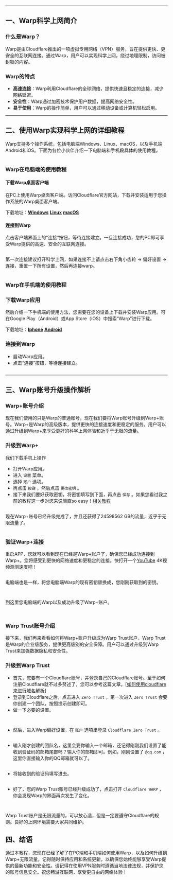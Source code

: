 <article class="joe_detail__article animated fadeIn center-img    line-numbers ">
    <div id="post-inner">
      <hr>
        <h2 id="一、Warp科学上网简介">一、Warp科学上网简介</h2><h3 id="什么是Warp？">什么是Warp？</h3>
<p>Warp是由Cloudflare推出的一项虚拟专用网络（VPN）服务，旨在提供更快、更安全的互联网连接。通过Warp，用户可以实现科学上网，绕过地理限制，访问被封锁的内容。</p>
<h3 id="Warp的特点">Warp的特点</h3>
<ul>
<li><strong>高速连接</strong>：Warp利用Cloudflare的全球网络，提供快速且稳定的连接，减少网络延迟。</li>
<li><strong>安全性</strong>：Warp通过加密技术保护用户数据，提高网络安全性。</li>
<li><strong>易于使用</strong>：Warp的操作简单，用户可以通过移动设备或计算机轻松启用。</li>
</ul>
<hr>
<h2 id="二、使用Warp实现科学上网的详细教程">二、使用Warp实现科学上网的详细教程</h2>
<p>Warp支持多个操作系统，包括电脑端Windows、Linux、macOS，以及手机端Android和iOS。下面为各位小伙伴介绍一下电脑端和手机段具体的使用教程。</p>
<p><span style="display: block;" data-fancybox="Joe" href="https://picsur.ilue.pp.ua/i/c450e68d-d86c-4af4-99fb-557c239d47bb.webp"><img src="https://picsur.ilue.pp.ua/i/c450e68d-d86c-4af4-99fb-557c239d47bb.webp" alt=""></span></p>
<h3 id="Warp在电脑端的使用教程">Warp在电脑端的使用教程</h3><h4 id="下载Warp桌面客户端">下载Warp桌面客户端</h4>
<p>在PC上使用Warp桌面客户端。访问Cloudflare官方网站，下载并安装适用于您操作系统的Warp桌面客户端。</p>
<p>下载地址：<strong><a href="https://1111-releases.cloudflareclient.com/windows/Cloudflare_WARP_Release-x64.msi" target="_blank" rel="noopener noreferrer nofollow">Windows</a></strong>  <strong><a href="https://pkg.cloudflareclient.com/" target="_blank" rel="noopener noreferrer nofollow">Linux</a></strong>  <strong><a href="https://1111-releases.cloudflareclient.com/mac/Cloudflare_WARP.zip" target="_blank" rel="noopener noreferrer nofollow">macOS</a></strong></p>
<h4 id="连接到Warp">连接到Warp</h4>
<p>点击客户端界面上的“连接”按钮，等待连接建立。一旦连接成功，您的PC即可享受Warp提供的高速、安全的互联网连接。</p>
<p><span style="display: block;" data-fancybox="Joe" href="https://picsur.ilue.pp.ua/i/22594e41-900c-4a0a-ae5b-5c4acca659c0.webp"><img src="https://picsur.ilue.pp.ua/i/22594e41-900c-4a0a-ae5b-5c4acca659c0.webp" alt=""></span></p>
<p>第一次连接建议打开科学上网，如果连接不上请点击右下角小齿轮 → 偏好设置 → 连接，重置一下所有设置，然后再连接warp。</p>
<p><span style="display: block;" data-fancybox="Joe" href="https://picsur.ilue.pp.ua/i/f4427831-3fa0-479e-ae1a-2c72b93e5a3a.webp"><img src="https://picsur.ilue.pp.ua/i/f4427831-3fa0-479e-ae1a-2c72b93e5a3a.webp" alt=""></span></p>
<h3 id="Warp在手机端的使用教程">Warp在手机端的使用教程</h3><h3 id="下载Warp应用">下载Warp应用</h3>
<p>然后介绍一下手机端的使用方法，您需要在您的设备上下载并安装Warp应用。可在Google Play（Android）或App Store（iOS）中搜索“Warp”进行下载。</p>
<p>下载地址：<strong><a href="https://itunes.apple.com/us/app/1-1-1-1-faster-internet/id1423538627" target="_blank" rel="noopener noreferrer nofollow">Iphone</a></strong>  <strong><a href="https://play.google.com/store/apps/details?id=com.cloudflare.onedotonedotonedotone" target="_blank" rel="noopener noreferrer nofollow">Android</a></strong></p>
<h3 id="连接到Warp">连接到Warp</h3>
<ul>
<li>启动Warp应用。</li>
<li>点击“连接”按钮，等待连接建立。</li>
</ul>
<p><span style="display: block;" data-fancybox="Joe" href="https://picsur.ilue.pp.ua/i/01a6a12b-209f-44d0-abd6-b59e9acb803b.webp"><img src="https://picsur.ilue.pp.ua/i/01a6a12b-209f-44d0-abd6-b59e9acb803b.webp" alt=""></span></p>
<hr>
<h2 id="三、Warp账号升级操作解析">三、Warp账号升级操作解析</h2><h3 id="Warp+账号介绍">Warp+账号介绍</h3>
<p>现在我们使用的只是Warp的普通账号，现在我们要将Warp账号升级到Warp+账号。Warp+是Warp的高级版本，提供更快的连接速度和更稳定的服务。用户可以通过升级到Warp+来享受更好的科学上网体验和近乎于无限的流量。</p>
<h3 id="升级到Warp+">升级到Warp+</h3>
<p>我们下载手机上操作</p>
<ul>
<li>打开Warp应用。</li>
<li>进入 <code>设置</code> 菜单。</li>
<li>选择 <code>账户</code> 选项。</li>
<li>再点击 <code>按键</code> ，然后点击 <code>更改密钥</code> 。</li>
<li>接下来我们要好获取密钥，将密钥填写到下面，再点击 <code>保存</code> 。如果您看过我之前的教程这一步对您来说简直so easy！<a href="https://blog.ilue.pp.ua/archives/ke-xue-shang-wang-2450wan-gbliu-liang-de-warpzhang-hu-you-xuan-ipni-xu-yao-ma" target="_blank" rel="noopener noreferrer nofollow">相关教程</a></li>
</ul>
<p><span style="display: block;" data-fancybox="Joe" href="https://picsur.ilue.pp.ua/i/3d1f83fd-d89f-40c0-aee7-a61c73a4ec70.webp"><img src="https://picsur.ilue.pp.ua/i/3d1f83fd-d89f-40c0-aee7-a61c73a4ec70.webp" alt=""></span></p>
<p>现在Warp+账号已经升级完成了，并且还获得了24598562 GB的流量，近乎于无限流量了。</p>
<p><span style="display: block;" data-fancybox="Joe" href="https://picsur.ilue.pp.ua/i/c7a59962-e46b-46dc-b56d-fa41ca168d1e.webp"><img src="https://picsur.ilue.pp.ua/i/c7a59962-e46b-46dc-b56d-fa41ca168d1e.webp" alt=""></span></p>
<h3 id="验证Warp+连接">验证Warp+连接</h3>
<p>重启APP，您就可以看到现在已经是Warp+账户了，确保您已经成功连接到Warp+。您将感受到更快的网络速度和更稳定的连接。快打开一个<a href="https://www.youtube.com/" target="_blank" rel="noopener noreferrer nofollow">YouTube</a> 4K视频测测速度吧！</p>
<p><span style="display: block;" data-fancybox="Joe" href="https://picsur.ilue.pp.ua/i/6783ac75-01ff-4611-8398-78ef2b68fa37.webp"><img src="https://picsur.ilue.pp.ua/i/6783ac75-01ff-4611-8398-78ef2b68fa37.webp" alt=""></span></p>
<p>电脑端也是一样，将您电脑端Warp的现有密钥替换成，您刚刚获取到的密钥。</p>
<p><span style="display: block;" data-fancybox="Joe" href="https://picsur.ilue.pp.ua/i/84c8ef0d-901e-492f-a9bd-2e5f5f587771.webp"><img src="https://picsur.ilue.pp.ua/i/84c8ef0d-901e-492f-a9bd-2e5f5f587771.webp" alt=""></span></p>
<p><span style="display: block;" data-fancybox="Joe" href="https://picsur.ilue.pp.ua/i/257d3d83-7739-4b81-916d-f67403f6c5e2.webp"><img src="https://picsur.ilue.pp.ua/i/257d3d83-7739-4b81-916d-f67403f6c5e2.webp" alt=""></span></p>
<p>到这里您电脑端的Warp以及成功升级了Warp+账户。</p>
<p><span style="display: block;" data-fancybox="Joe" href="https://picsur.ilue.pp.ua/i/350ebf0c-506c-4b2a-a4ab-3e9807ed3794.webp"><img src="https://picsur.ilue.pp.ua/i/350ebf0c-506c-4b2a-a4ab-3e9807ed3794.webp" alt=""></span></p>
<p><span style="display: block;" data-fancybox="Joe" href="https://picsur.ilue.pp.ua/i/6bdd3f77-f57f-4734-8166-bd19d2b61fe1.webp"><img src="https://picsur.ilue.pp.ua/i/6bdd3f77-f57f-4734-8166-bd19d2b61fe1.webp" alt=""></span></p>
<h3 id="Warp Trust账号介绍">Warp Trust账号介绍</h3>
<p>接下来，我们再来看看如何将Warp+账户升级成为Warp Trust账户，Warp Trust是Warp的企业级服务，提供更高级别的安全保障。用户可以通过升级到Warp Trust来加强数据隐私和安全性。</p>
<h3 id="升级到Warp Trust">升级到Warp Trust</h3>
<ul>
<li>首先，您要有一个Cloudflare账号，并登录自己的Cloudflare账号。至于如何注册Cloudflare就不过多赘述了，您可以参考这篇文章。[<a href="https://blog.ilue.pp.ua/archives/ru-he-shi-yong-cloudflarelai-jin-xing-yu-ming-jie-xi" target="_blank" rel="noopener noreferrer nofollow">如何使用cloudflare来进行域名解析</a>]</li>
<li>登录到Cloudflare之后，点击进入 <code>Zero Trust</code> ，第一次进入 <code>Zero Trust</code> 会要你创建一个团队，按照提示创建即可。</li>
<li>做一下必要的设置。</li>
</ul>
<p><span style="display: block;" data-fancybox="Joe" href="https://picsur.ilue.pp.ua/i/8caa4a2b-4ab5-471a-abe1-449d43939cf3.webp"><img src="https://picsur.ilue.pp.ua/i/8caa4a2b-4ab5-471a-abe1-449d43939cf3.webp" alt=""></span></p>
<p><span style="display: block;" data-fancybox="Joe" href="https://picsur.ilue.pp.ua/i/a369d25e-27b1-4e79-9a18-bacedb3bf051.webp"><img src="https://picsur.ilue.pp.ua/i/a369d25e-27b1-4e79-9a18-bacedb3bf051.webp" alt=""></span></p>
<ul>
<li>然后，进入Warp偏好设置，在 <code>账户</code> 选项里登录 <code>Cloudflare Zero Trust</code> 。</li>
</ul>
<p><span style="display: block;" data-fancybox="Joe" href="https://picsur.ilue.pp.ua/i/d04b11e8-172a-4050-bee9-a83e6a304eb8.webp"><img src="https://picsur.ilue.pp.ua/i/d04b11e8-172a-4050-bee9-a83e6a304eb8.webp" alt=""></span></p>
<ul>
<li>输入刚才创建的团队名，这里会要你输入一个邮箱，还记得刚刚我们设置了能收到验证码的邮箱尾部吗？输入你的邮箱即可。例如，刚刚设置了 <code>@qq.com</code> ，这里你直接输入你的QQ邮箱就可以了。</li>
</ul>
<p><span style="display: block;" data-fancybox="Joe" href="https://picsur.ilue.pp.ua/i/44d4049f-3468-4377-af7a-9da20d11bffb.webp"><img src="https://picsur.ilue.pp.ua/i/44d4049f-3468-4377-af7a-9da20d11bffb.webp" alt=""></span></p>
<ul>
<li>将接收到的验证码填写进去。</li>
</ul>
<p><span style="display: block;" data-fancybox="Joe" href="https://picsur.ilue.pp.ua/i/d3d2bc72-2fb2-4b70-aeb4-1d2289b0026c.webp"><img src="https://picsur.ilue.pp.ua/i/d3d2bc72-2fb2-4b70-aeb4-1d2289b0026c.webp" alt=""></span></p>
<ul>
<li>好了，您的Warp Trust账号已经升级成功了，点击打开 <code>Cloudflare WARP</code> ，你会发现Warp的界面再次发生了变化。</li>
</ul>
<p><span style="display: block;" data-fancybox="Joe" href="https://picsur.ilue.pp.ua/i/9b180938-8ccf-4b75-8cef-f4b76f6150b2.webp"><img src="https://picsur.ilue.pp.ua/i/9b180938-8ccf-4b75-8cef-f4b76f6150b2.webp" alt=""></span></p>
<p><span style="display: block;" data-fancybox="Joe" href="https://picsur.ilue.pp.ua/i/6807e4f3-1162-4f1f-b9b9-51b25d593ab9.webp"><img src="https://picsur.ilue.pp.ua/i/6807e4f3-1162-4f1f-b9b9-51b25d593ab9.webp" alt=""></span></p>
<p>Warp Trust账户是无限流量的，可以放心造，但是一定要遵守Cloudflare的规则。良好的上网环境需要大家共同维护。</p>
<h2 id="四、结语">四、结语</h2>
<p>通过本教程，您现在已经了解了在PC端和手机端如何使用Warp，以及如何升级到Warp+无限流量。记得随时保持应用和系统更新，以确保您始终能够享受Warp提供的最新功能和安全性。请记得在使用VPN服务时遵循当地法律法规，并保护您的账号信息安全。祝您畅游互联网，享受更自由的网络体验！</p>

      
      
 
    
  </article>